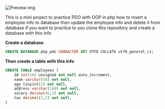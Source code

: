 ![Preview img](https://ibb.co/Xpw8hQQ)

This is a mini project to practice PDO with OOP in php
how to insert a employee info to database then update the employee info and delete it from database
if you want to practice to you clone this repository and create a database with this info

**Create a database**

```sql
CREATE DATABASE php_pdo CHARACTER SET UTF8 COLLATE utf8_general_ci;
```

**Then create a table with this info**

```sql
CREATE TABLE employees (
    id int(10) unsigned not null auto_increment,
    name varchar(50) not null,
    age tinyint(2) not null,
    address varchar(100) not null,
    salary decimal(6,2) not null,
    tax decimal(3,2) not null,
)
```